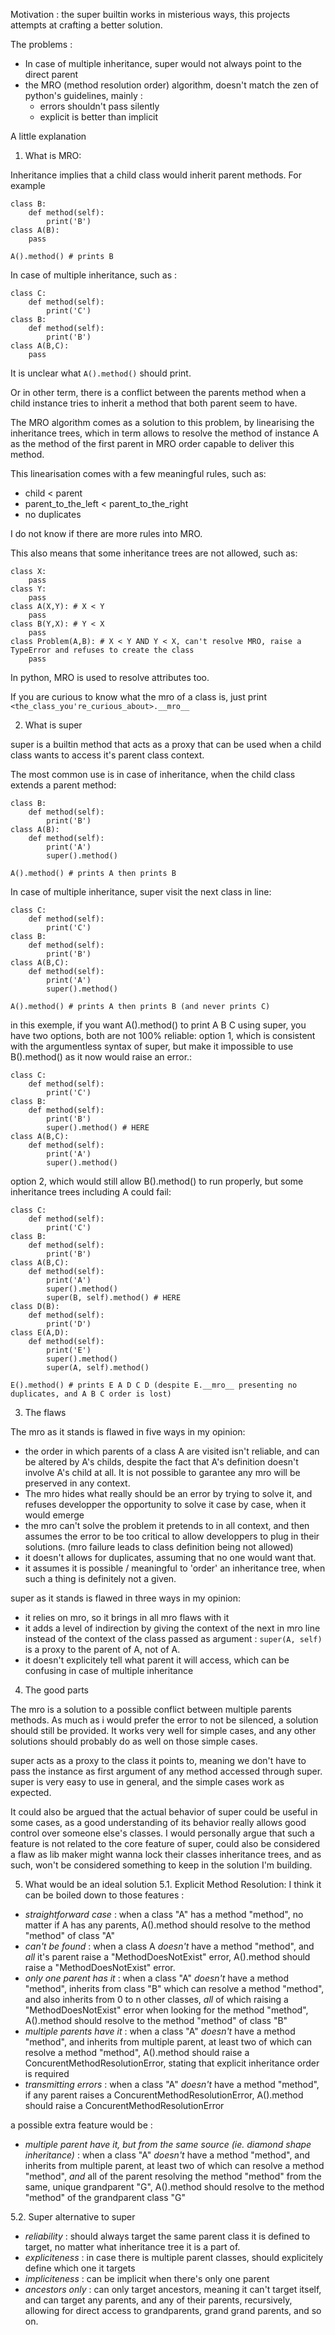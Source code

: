 Motivation :
the super builtin works in misterious ways, this projects attempts at crafting a better solution.

The problems :
 - In case of multiple inheritance, super would not always point to the direct parent
 - the MRO (method resolution order) algorithm, doesn't match the zen of python's guidelines, mainly :
   - errors shouldn't pass silently
   - explicit is better than implicit


A little explanation

1. What is MRO:

Inheritance implies that a child class would inherit parent methods. For example
```
class B:
    def method(self):
        print('B')
class A(B):
    pass

A().method() # prints B
```

In case of multiple inheritance, such as : 
```
class C:
    def method(self):
        print('C')
class B:
    def method(self):
        print('B')
class A(B,C):
    pass
```
It is unclear what ```A().method()``` should print.

Or in other term, there is a conflict between the parents method when a child instance tries to inherit a method that both parent seem to have.

The MRO algorithm comes as a solution to this problem, by linearising the inheritance trees, which in term allows to resolve the method of instance A as the method of the first parent in MRO order capable to deliver this method.

This linearisation comes with a few meaningful rules, such as:
 - child < parent
 - parent_to_the_left < parent_to_the_right
 - no duplicates

I do not know if there are more rules into MRO.

This also means that some inheritance trees are not allowed, such as:
```
class X:
    pass
class Y:
    pass
class A(X,Y): # X < Y
    pass
class B(Y,X): # Y < X
    pass
class Problem(A,B): # X < Y AND Y < X, can't resolve MRO, raise a TypeError and refuses to create the class
    pass
```

In python, MRO is used to resolve attributes too.

If you are curious to know what the mro of a class is, just print ```<the_class_you're_curious_about>.__mro__```

2. What is super

super is a builtin method that acts as a proxy that can be used when a child class wants to access it's parent class context.

The most common use is in case of inheritance, when the child class extends a parent method:
```
class B:
    def method(self):
        print('B')
class A(B):
    def method(self):
        print('A')
        super().method()

A().method() # prints A then prints B
```

In case of multiple inheritance, super visit the next class in line:
```
class C:
    def method(self):
        print('C')
class B:
    def method(self):
        print('B')
class A(B,C):
    def method(self):
        print('A')
        super().method()

A().method() # prints A then prints B (and never prints C)
```

in this exemple, if you want A().method() to print A B C using super, you have two options, both are not 100% reliable:
option 1, which is consistent with the argumentless syntax of super, but make it impossible to use B().method() as it now would raise an error.:
```
class C:
    def method(self):
        print('C')
class B:
    def method(self):
        print('B')
        super().method() # HERE
class A(B,C):
    def method(self):
        print('A')
        super().method()
```
option 2, which would still allow B().method() to run properly, but some inheritance trees including A could fail:
```
class C:
    def method(self):
        print('C')
class B:
    def method(self):
        print('B')
class A(B,C):
    def method(self):
        print('A')
        super().method()
        super(B, self).method() # HERE
class D(B):
    def method(self):
        print('D')
class E(A,D):
    def method(self):
        print('E')
        super().method()
        super(A, self).method()

E().method() # prints E A D C D (despite E.__mro__ presenting no duplicates, and A B C order is lost)
```

3. The flaws

The mro as it stands is flawed in five ways in my opinion:
 - the order in which parents of a class A are visited isn't reliable, and can be altered by A's childs, despite the fact that A's definition doesn't involve A's child at all. It is not possible to garantee any mro will be preserved in any context.
 - The mro hides what really should be an error by trying to solve it, and refuses developper the opportunity to solve it case by case, when it would emerge
 - the mro can't solve the problem it pretends to in all context, and then assumes the error to be too critical to allow developpers to plug in their solutions. (mro failure leads to class definition being not allowed)
 - it doesn't allows for duplicates, assuming that no one would want that.
 - it assumes it is possible / meaningful to 'order' an inheritance tree, when such a thing is definitely not a given.

super as it stands is flawed in three ways in my opinion:
 - it relies on mro, so it brings in all mro flaws with it
 - it adds a level of indirection by giving the context of the next in mro line instead of the context of the class passed as argument : ```super(A, self)``` is a proxy to the parent of A, not of A.
 - it doesn't explicitely tell what parent it will access, which can be confusing in case of multiple inheritance


4. The good parts

The mro is a solution to a possible conflict between multiple parents methods. As much as i would prefer the error to not be silenced, a solution should still be provided.
It works very well for simple cases, and any other solutions should probably do as well on those simple cases.

super acts as a proxy to the class it points to, meaning we don't have to pass the instance as first argument of any method accessed through super.
super is very easy to use in general, and the simple cases work as expected.

It could also be argued that the actual behavior of super could be useful in some cases, as a good understanding of its behavior really allows good control over someone else's classes.
I would personally argue that such a feature is not related to the core feature of super, could also be considered a flaw as lib maker might wanna lock their classes inheritance trees, and as such, won't be considered something to keep in the solution I'm building.


5. What would be an ideal solution
 5.1. Explicit Method Resolution:
  I think it can be boiled down to those features :
  - *straightforward case* : when a class "A" has a method "method", no matter if A has any parents, A().method should resolve to the method "method" of class "A"
  - *can't be found* : when a class A *doesn't* have a method "method", and *all* it's parent raise a "MethodDoesNotExist" error, A().method should raise a "MethodDoesNotExist" error.
  - *only one parent has it* : when a class "A" *doesn't* have a method "method", inherits from class "B" which can resolve a method "method", and also inherits from 0 to n other classes, *all* of which raising a "MethodDoesNotExist" error when looking for the method "method", A().method should resolve to the method "method" of class "B"
  - *multiple parents have it* : when a class "A" *doesn't* have a method "method", and inherits from multiple parent, at least two of which can resolve a method "method", A().method should raise a ConcurentMethodResolutionError, stating that explicit inheritance order is required
  - *transmitting errors* : when a class "A" *doesn't* have a method "method", if any parent raises a ConcurentMethodResolutionError, A().method should raise a ConcurentMethodResolutionError

  a possible extra feature would be :
  - *multiple parent have it, but from the same source (ie. diamond shape inheritance)* : when a class "A" *doesn't* have a method "method", and inherits from multiple parent, at least two of which can resolve a method "method", *and* all of the parent resolving the method "method" from the same, unique grandparent "G", A().method should resolve to the method "method" of the grandparent class "G"

 5.2. Super alternative to super
  - *reliability* : should always target the same parent class it is defined to target, no matter what inheritance tree it is a part of.
  - *expliciteness* : in case there is multiple parent classes, should explicitely define which one it targets
  - *impliciteness* : can be implicit when there's only one parent
  - *ancestors only* : can only target ancestors, meaning it can't target itself, and can target any parents, and any of their parents, recursively, allowing for direct access to grandparents, grand grand parents, and so on.
